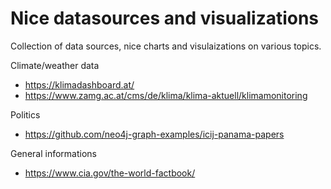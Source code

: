 # Nice datasources and visualizations

Collection of data sources, nice charts and visulaizations on various topics.

Climate/weather data
- https://klimadashboard.at/
- https://www.zamg.ac.at/cms/de/klima/klima-aktuell/klimamonitoring

Politics
- https://github.com/neo4j-graph-examples/icij-panama-papers

General informations
- https://www.cia.gov/the-world-factbook/
